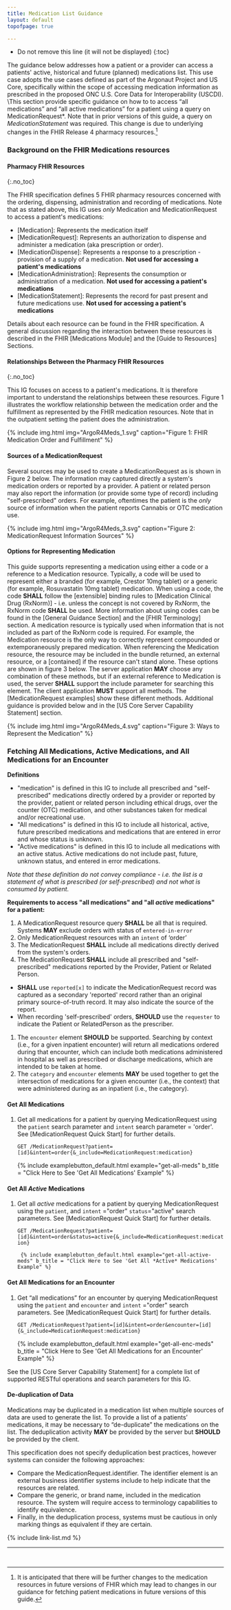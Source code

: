 ```yaml
---
title: Medication List Guidance
layout: default
topofpage: true

---
```


* Do not remove this line (it will not be displayed)
{:toc}

<!-- end TOC -->
The guidance below addresses how a patient or a provider can access a patients' active, historical and future (planned) medications list.  This use case adopts the use cases defined as part of the Argonaut Project and US Core, specifically within the scope of accessing medication information as prescribed in the proposed ONC U.S. Core Data for Interoperability (USCDI).
\This section provide specific guidance on how to to access “all medications” and “all active medications” for a patient using  a query on MedicationRequest*.  Note that in prior versions of this guide, a query on *MedicationStatement* was required. This change is due to underlying changes in the FHIR Release 4 pharmacy resources.[^1]

### Background on the FHIR Medications resources

#### Pharmacy FHIR Resources
{:.no_toc}

The FHIR specification defines 5 FHIR pharmacy resources concerned with the ordering, dispensing, administration and recording of medications.  Note that as stated above, this IG uses *only* Medication and MedicationRequest to access a patient's medications:

- [Medication]\:  Represents the medication itself
- [MedicationRequest]\: Represents an authorization to dispense and administer a medication (aka prescription or order).  
- [MedicationDispense]\: Represents a response to a prescription - provision of a supply of a medication. **Not used for accessing a patient's medications**
- [MedicationAdministration]\: Represents the consumption or administration of a medication. **Not used for accessing a patient's medications**
- [MedicationStatement]\: Represents the record for past present and future medications use. **Not used for accessing a patient's medications**

Details about each resource can be found in the FHIR specification.  A general discussion regarding the interaction between these resources is described in the FHIR [Medications Module] and the [Guide to Resources] Sections.

#### Relationships Between the Pharmacy FHIR Resources
{:.no_toc}

This IG focuses on access to a patient's medications.  It is therefore important to understand the relationships between these resources.  Figure 1 illustrates the workflow relationship between the medication order and the fulfillment as represented by the FHIR medication resources.  Note that in the outpatient setting the patient does the administration.

{% include img.html img="ArgoR4Meds_1.svg" caption="Figure 1: FHIR Medication Order and Fulfillment" %}

#### Sources of a MedicationRequest

 Several sources may be used to create a MedicationRequest as is shown in Figure 2 below. The information may captured directly a system's medication orders or reported by a provider.  A patient or related person may also report the information (or provide some type of record) including "self-prescribed" orders.  For example, oftentimes the patient is the *only* source of information when the patient reports Cannabis or OTC medication use.

{% include img.html img="ArgoR4Meds_3.svg" caption="Figure 2: MedicationRequest Information Sources" %}

#### Options for Representing Medication

 This guide supports representing a medication using either a code or a reference to a Medication resource. Typically, a code will be used to represent either a branded (for example, Crestor 10mg tablet) or a generic (for example, Rosuvastatin 10mg tablet) medication.  When using a code, the code  **SHALL** follow the [extensible] binding rules to [Medication Clinical Drug (RxNorm)] - i.e. unless the concept is not covered by RxNorm, the RxNorm code **SHALL** be used.  More information about using codes can be found in the [General Guidance Section] and the [FHIR Terminology] section.  A medication resource is typically used when information that is not included as part of the RxNorm code is required.  For example, the Medication resource is the only way to correctly represent compounded or extemporaneously prepared medication.  When referencing the Medication resource, the resource may be included in the bundle returned, an external resource, or a [contained] if the resource can't stand alone. These options are shown in figure 3 below.  The server application **MAY** choose any combination of these methods, but if an external reference to Medication is used, the server **SHALL** support the include parameter for searching this element. The client application **MUST** support all methods. The [MedicationRequest examples] show these different methods. Additional guidance is provided below and in the [US Core Server Capability Statement] section.

{% include img.html img="ArgoR4Meds_4.svg" caption="Figure 3: Ways to Represent the Medication" %}

### Fetching All Medications, Active Medications, and All Medications for an Encounter

**Definitions**

- "medication" is defined in this IG to include all prescribed and "self-prescribed" medications directly ordered by a provider or reported by the provider, patient or related person including ethical drugs, over the counter (OTC) medication, and other substances taken for medical and/or recreational use.
- "All medications" is defined in this IG to include all historical, active, future prescribed medications and medications that are entered in error and whose status is unknown.
- "Active medications" is defined in this IG to include all medications with an active status. Active medications do not include past, future, unknown status, and entered in error medications.

*Note that these definition do not convey compliance  -  i.e. the list is a statement of what is prescribed (or self-prescribed) and not what is consumed by patient.*

**Requirements to access "all medications" and "all *active* medications" for a patient:**

1. A MedicationRequest resource query **SHALL** be all that is required. Systems **MAY** exclude orders with status of `entered-in-error`
1. Only MedicationRequest resources with an `intent` of ‘order’
1. The MedicationRequest **SHALL** include all medications directly derived from the system's orders.
1. The MedicationRequest **SHALL** include all prescribed and "self-prescribed" medications reported by the Provider, Patient or Related Person.
  -  **SHALL** use `reported[x]` to indicate the MedicationRequest record was captured as a secondary 'reported' record rather than an original primary source-of-truth record. It may also indicate the source of the report.
  -  When recording 'self-prescribed' orders, **SHOULD** use the `requester` to indicate the Patient or RelatedPerson as the prescriber.
1. The `encounter` element **SHOULD** be supported.  Searching by context (i.e., for a given inpatient encounter) will return all medications ordered during that encounter, which can include both medications administered in hospital as well as prescribed or discharge medications, which are intended to be taken at home.
1. The `category` and `encounter`  elements **MAY** be used together to get the intersection of medications for a given encounter (i.e., the context) that were administered during as an inpatient (i.e., the category).

#### Get All Medications

1. Get all medications for a patient by querying MedicationRequest using the `patient` search parameter and `intent` search parameter = 'order'.  See [MedicationRequest Quick Start] for further details.

   `GET /MedicationRequest?patient=[id]&intent=order{&_include=MedicationRequest:medication}`

      {% include examplebutton_default.html example="get-all-meds" b_title = "Click Here to See 'Get All Medications' Example" %}

#### Get All *Active* Medications

1. Get all *active* medications for a patient by querying MedicationRequest using the `patient`,  and `intent` ="order" `status`="active" search parameters.  See [MedicationRequest Quick Start] for further details.

   `GET /MedicationRequest?patient=[id]&intent=order&status=active{&_include=MedicationRequest:medication}`

        {% include examplebutton_default.html example="get-all-active-meds" b_title = "Click Here to See 'Get All *Active* Medications' Example" %}

#### Get All Medications for an Encounter

1. Get “all medications” for an encounter by querying MedicationRequest using the `patient` and `encounter` and `intent` ="order" search parameters.  See [MedicationRequest Quick Start] for further details.

   `GET /MedicationRequest?patient=[id]&intent=order&encounter=[id]{&_include=MedicationRequest:medication}`

      {% include examplebutton_default.html example="get-all-enc-meds" b_title = "Click Here to See 'Get All Medications for an Encounter' Example" %}

See the [US Core Server Capability Statement] for a complete list of supported RESTful operations and search parameters for this IG.

#### De-duplication of Data

Medications may be duplicated in a medication list when multiple sources of data are used to generate the list.  To provide a list of a patients’ medications, it may be necessary to “de-duplicate” the medications on the list. The deduplication activity **MAY** be provided by the server but **SHOULD** be provided by the client.

This specification does not specify deduplication best practices, however systems can consider the following approaches:

* Compare the MedicationRequest.identifier. The identifier element is an external business identifier systems include to help indicate that the resources are related.
* Compare the generic, or brand name, included in the medication resource. The system will require access to terminology capabilities to identify equivalence.
* Finally, in the deduplication process, systems must be cautious in only marking things as equivalent if they are certain.

{% include link-list.md %}

---
[^1]: It is anticipated that there will be further changes to the medication resources in future versions of FHIR which may lead to changes in our guidance for fetching patient medications in future versions of this guide.
<br />
